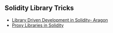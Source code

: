 ## Solidity Library Tricks

- [Library Driven Development in Solidity- Aragon](https://blog.aragon.org/library-driven-development-in-solidity-2bebcaf88736/)
- [Proxy Libraries in Solidity](https://blog.zeppelin.solutions/proxy-libraries-in-solidity-79fbe4b970fd)
